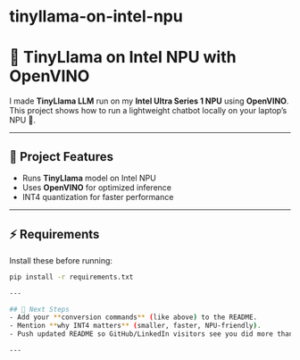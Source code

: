 # tinyllama-on-intel-npu
# 🦙 TinyLlama on Intel NPU with OpenVINO

I made **TinyLlama LLM** run on my **Intel Ultra Series 1 NPU** using **OpenVINO**.  
This project shows how to run a lightweight chatbot locally on your laptop’s NPU 🚀.

---

## 📂 Project Features
- Runs **TinyLlama** model on Intel NPU
- Uses **OpenVINO** for optimized inference
- INT4 quantization for faster performance

---

## ⚡ Requirements
Install these before running:
```bash
pip install -r requirements.txt

---

## 🚀 Next Steps
- Add your **conversion commands** (like above) to the README.  
- Mention **why INT4 matters** (smaller, faster, NPU-friendly).  
- Push updated README so GitHub/LinkedIn visitors see you did more than just “run the model.”  

---

